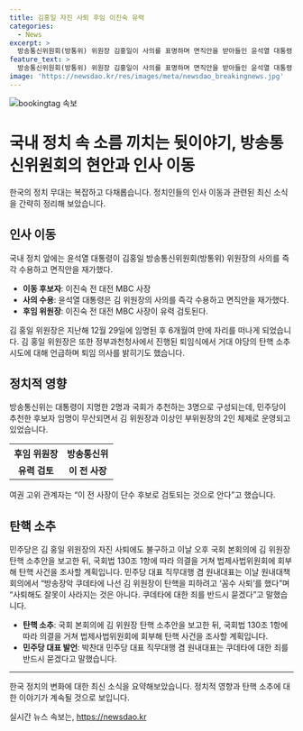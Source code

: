 ```yaml
---
title: 김홍일 자진 사퇴 후임 이진숙 유력
categories:
  - News
excerpt: >
  방송통신위원회(방통위) 위원장 김홍일이 사의를 표명하며 면직안을 받아들인 윤석열 대통령. 후임 위원장에는 이진숙 전 대전 MBC 사장이 유력한 후보로 거론되고 있으며, 국회는 김 위원장의 탄핵을 추진 중. 윤 대통령은 후임 위원장에 이 전 사장을 유력 검토 중이라고 전해졌으며, 민주당은 김 위원장의 자진 사퇴에도 불구하고 탄핵 수사를 진행할 계획이다.
feature_text: >
  방송통신위원회(방통위) 위원장 김홍일이 사의를 표명하며 면직안을 받아들인 윤석열 대통령. 후임 위원장에는 이진숙 전 대전 MBC 사장이 유력한 후보로 거론되고 있으며, 국회는 김 위원장의 탄핵을 추진 중. 윤 대통령은 후임 위원장에 이 전 사장을 유력 검토 중이라고 전해졌으며, 민주당은 김 위원장의 자진 사퇴에도 불구하고 탄핵 수사를 진행할 계획이다.
image: 'https://newsdao.kr/res/images/meta/newsdao_breakingnews.jpg'
---
```


<p><img src="https://newsdao.kr/res/images/meta/newsdao_breakingnews.jpg" alt="bookingtag 속보" /></p>

<h1>국내 정치 속 소름 끼치는 뒷이야기, 방송통신위원회의 현안과 인사 이동</h1>

<p data-ke-size="size16">한국의 정치 무대는 복잡하고 다채롭습니다. 정치인들의 인사 이동과 관련된 최신 소식을 간략히 정리해 보았습니다.</p>

<h2 data-ke-size="size26">인사 이동</h2>

<p data-ke-size="size16">국내 정치 앞에는 윤석열 대통령이 김홍일 방송통신위원회(방통위) 위원장의 사의를 즉각 수용하고 면직안을 재가했다.</p>

<ul>
  <li><b>이동 후보자</b>: 이진숙 전 대전 MBC 사장</li>
  <li><b>사의 수용</b>: 윤석열 대통령은 김 위원장의 사의를 즉각 수용하고 면직안을 재가했다.</li>
  <li><b>후임 위원장</b>: 이진숙 전 대전 MBC 사장이 유력 검토된다.</li>
</ul>

<p data-ke-size="size16">김 홍일 위원장은 지난해 12월 29일에 임명된 후 6개월여 만에 자리를 떠나게 되었습니다. 김 홍일 위원장은 또한 정부과천청사에서 진행된 퇴임식에서 거대 야당의 탄핵 소추 시도에 대해 언급하며 퇴임 의사를 밝히기도 했습니다.</p>

<h2 data-ke-size="size26">정치적 영향</h2>

<p data-ke-size="size16">방송통신위는 대통령이 지명한 2명과 국회가 추천하는 3명으로 구성되는데, 민주당이 추천한 후보자 임명이 무산되면서 김 위원장과 이상인 부위원장의 2인 체제로 운영되고 있었습니다.</p>

<table>
  <tr>
    <th>후임 위원장</th>
    <th>방송통신위</th>
  </tr>
  <tr>
    <td style="text-align: center; height: 17px;"><b>유력 검토</b></td>
    <td style="text-align: center; height: 17px;"><b>이 전 사장</b></td>
  </tr>
</table>

<p data-ke-size="size16">여권 고위 관계자는 “이 전 사장이 단수 후보로 검토되는 것으로 안다”고 했습니다.</p>

<h2 data-ke-size="size26">탄핵 소추</h2>

<p data-ke-size="size16">민주당은 김 홍일 위원장의 자진 사퇴에도 불구하고 이날 오후 국회 본회의에 김 위원장 탄핵 소추안을 보고한 뒤, 국회법 130조 1항에 따라 의결을 거쳐 법제사법위원회에 회부해 탄핵 사건을 조사할 계획입니다. 민주당 대표 직무대행 겸 원내대표는 이날 원내대책회의에서 “방송장악 쿠데타에 나선 김 위원장이 탄핵을 피하려고 ‘꼼수 사퇴’를 했다”며 “사퇴해도 잘못이 사라지는 것은 아니다. 쿠데타에 대한 죄를 반드시 묻겠다”고 말했습니다.</p>

<ul>
  <li><b>탄핵 소추</b>: 국회 본회의에 김 위원장 탄핵 소추안을 보고한 뒤, 국회법 130조 1항에 따라 의결을 거쳐 법제사법위원회에 회부해 탄핵 사건을 조사할 계획입니다.</li>
  <li><b>민주당 대표 발언</b>: 박찬대 민주당 대표 직무대행 겸 원내대표는 쿠데타에 대한 죄를 반드시 묻겠다고 말했습니다.</li>
</ul>

<hr>

<p data-ke-size="size16">한국 정치의 변화에 대한 최신 소식을 요약해보았습니다. 정치적 영향과 탄핵 소추에 대한 이야기가 계속될 것으로 보입니다.</p>
실시간 뉴스 속보는, <a href="https://newsdao.kr" rel="dofollow">https://newsdao.kr</a>


